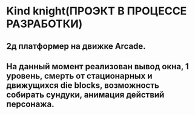 # Kind knight(ПРОЭКТ В ПРОЦЕССЕ РАЗРАБОТКИ)
## 2д платформер на движке Arcade.
## На данный момент реализован вывод окна, 1 уровень, смерть от стационарных и движущихся die blocks, возможность собирать сундуки, анимация действий персонажа.